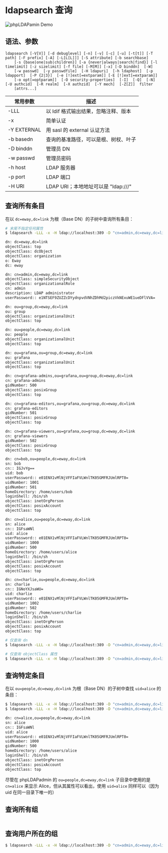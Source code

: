 # ldapsearch 查询

![phpLDAPamin Demo](.images/phpldapadmin-demo.png)

## 语法、参数

```syntax
ldapsearch [-V[V]] [-d debuglevel] [-n] [-v] [-c] [-u] [-t[t]] [-T path] [-F prefix] [-A] [-L[L[L]]] [-S attribute] [-b searchbase]
    [-s {base|one|sub|children}] [-a {never|always|search|find}] [-l timelimit] [-z sizelimit] [-f file] [-M[M]] [-x] [-D binddn]  [-W]
    [-w passwd]  [-y passwdfile]  [-H ldapuri]  [-h ldaphost]  [-p ldapport]  [-P {2|3}]  [-e [!]ext[=extparam]] [-E [!]ext[=extparam]]
    [-o opt[=optparam]]  [-O security-properties]  [-I]  [-Q]  [-N]  [-U authcid]  [-R realm]  [-X authzid]  [-Y mech]  [-Z[Z]]  filter
    [attrs...]
```

| 常用参数    | 描述                                 |
| ----------- | ------------------------------------ |
| -LLL        | 以 ldif 格式输出结果，忽略注释、版本 |
| -x          | 简单认证                             |
| -Y EXTERNAL | 用 sasl 的 external 认证方法         |
| -b basedn   | 查询的基准路径，可以是根、树杈、叶子 |
| -D binddn   | 管理员 DN                            |
| -w passwd   | 管理员密码                           |
| -h host     | LDAP 服务器                          |
| -p port     | LDAP 端口                            |
| -H URI      | LDAP URI；本地地址可以是 "ldap:///"  |

## 查询所有条目

在以 `dc=eway,dc=link` 为根（Base DN）的子树中查询所有条目：

```sh
# 末尾不指定任何属性
$ ldapsearch -LLL -x -H ldap://localhost:389 -D "cn=admin,dc=eway,dc=link" -w "admin" -b "dc=eway,dc=link"

dn: dc=eway,dc=link
objectClass: top
objectClass: dcObject
objectClass: organization
o: Eway
dc: eway

dn: cn=admin,dc=eway,dc=link
objectClass: simpleSecurityObject
objectClass: organizationalRole
cn: admin
description: LDAP administrator
userPassword:: e1NTSEF9ZUZZcDYydnpvdVNhZDhMd2piczVkNExuWE1ueDFlVVA=

dn: ou=group,dc=eway,dc=link
ou: group
objectClass: organizationalUnit
objectClass: top

dn: ou=people,dc=eway,dc=link
ou: people
objectClass: organizationalUnit
objectClass: top

dn: ou=grafana,ou=group,dc=eway,dc=link
ou: grafana
objectClass: organizationalUnit
objectClass: top

dn: cn=grafana-admins,ou=grafana,ou=group,dc=eway,dc=link
cn: grafana-admins
gidNumber: 500
objectClass: posixGroup
objectClass: top

dn: cn=grafana-editors,ou=grafana,ou=group,dc=eway,dc=link
cn: grafana-editors
gidNumber: 501
objectClass: posixGroup
objectClass: top

dn: cn=grafana-viewers,ou=grafana,ou=group,dc=eway,dc=link
cn: grafana-viewers
gidNumber: 502
objectClass: posixGroup
objectClass: top

dn: cn=bob,ou=people,dc=eway,dc=link
sn: bob
cn:: IGJvYg==
uid: bob
userPassword:: e01ENX1vMlNjVFFIaFVLWnlTK05GMFRJUmlRPT0=
uidNumber: 1001
gidNumber: 501
homeDirectory: /home/users/bob
loginShell: /bin/sh
objectClass: inetOrgPerson
objectClass: posixAccount
objectClass: top

dn: cn=alice,ou=people,dc=eway,dc=link
sn: alice
cn:: IGFsaWNl
uid: alice
userPassword:: e01ENX1vMlNjVFFIaFVLWnlTK05GMFRJUmlRPT0=
uidNumber: 1000
gidNumber: 500
homeDirectory: /home/users/alice
loginShell: /bin/sh
objectClass: inetOrgPerson
objectClass: posixAccount
objectClass: top

dn: cn=charlie,ou=people,dc=eway,dc=link
sn: charlie
cn:: IGNoYXJsaWU=
uid: charlie
userPassword:: e01ENX1vMlNjVFFIaFVLWnlTK05GMFRJUmlRPT0=
uidNumber: 1002
gidNumber: 502
homeDirectory: /home/users/charlie
loginShell: /bin/sh
objectClass: inetOrgPerson
objectClass: posixAccount
objectClass: top
```

```sh
# 仅查询 dn
$ ldapsearch -LLL -x -H ldap://localhost:389 -D "cn=admin,dc=eway,dc=link" -w "admin" -b "dc=eway,dc=link" dn

# 仅查询 objectClass 属性
$ ldapsearch -LLL -x -H ldap://localhost:389 -D "cn=admin,dc=eway,dc=link" -w "admin" -b "dc=eway,dc=link" objectClass
```

## 查询特定条目

在以 `ou=people,dc=eway,dc=link` 为根（Base DN）的子树中查找 `uid=alice` 的条目：

```sh
$ ldapsearch -LLL -x -H ldap://localhost:389 -D "cn=admin,dc=eway,dc=link" -w "admin" -b "ou=people,dc=eway,dc=link" "(cn=alice)"
$ ldapsearch -LLL -x -H ldap://localhost:389 -D "cn=admin,dc=eway,dc=link" -w "admin" -b "ou=people,dc=eway,dc=link" "(uid=alice)"

dn: cn=alice,ou=people,dc=eway,dc=link
sn: alice
cn:: IGFsaWNl
uid: alice
userPassword:: e01ENX1vMlNjVFFIaFVLWnlTK05GMFRJUmlRPT0=
uidNumber: 1000
gidNumber: 500
homeDirectory: /home/users/alice
loginShell: /bin/sh
objectClass: inetOrgPerson
objectClass: posixAccount
objectClass: top
```

尽管在 phpLDAPadmin 的 `ou=people,dc=eway,dc=link` 子目录中使用的是 `cn=alice` 来显示 Alice，但从其属性可以看出，使用 `uid=alice` 同样可以（因为 uid 在同一目录下唯一的）

## 查询所有组

```
```

## 查询用户所在的组

```sh
$ ldapsearch -LLL -x -H ldap://localhost:389 -D "cn=admin,dc=eway,dc=link" -w "admin" -b "ou=grafana,ou=group,dc=eway,dc=link" "(memberUid=alice)"
```
